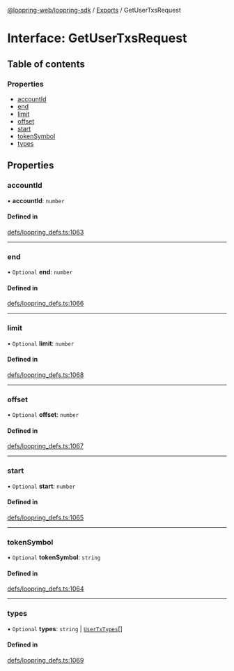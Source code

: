 [@loopring-web/loopring-sdk](../README.md) / [Exports](../modules.md) / GetUserTxsRequest

# Interface: GetUserTxsRequest

## Table of contents

### Properties

- [accountId](GetUserTxsRequest.md#accountid)
- [end](GetUserTxsRequest.md#end)
- [limit](GetUserTxsRequest.md#limit)
- [offset](GetUserTxsRequest.md#offset)
- [start](GetUserTxsRequest.md#start)
- [tokenSymbol](GetUserTxsRequest.md#tokensymbol)
- [types](GetUserTxsRequest.md#types)

## Properties

### accountId

• **accountId**: `number`

#### Defined in

[defs/loopring_defs.ts:1063](https://github.com/Loopring/loopring_sdk/blob/5861d10/src/defs/loopring_defs.ts#L1063)

___

### end

• `Optional` **end**: `number`

#### Defined in

[defs/loopring_defs.ts:1066](https://github.com/Loopring/loopring_sdk/blob/5861d10/src/defs/loopring_defs.ts#L1066)

___

### limit

• `Optional` **limit**: `number`

#### Defined in

[defs/loopring_defs.ts:1068](https://github.com/Loopring/loopring_sdk/blob/5861d10/src/defs/loopring_defs.ts#L1068)

___

### offset

• `Optional` **offset**: `number`

#### Defined in

[defs/loopring_defs.ts:1067](https://github.com/Loopring/loopring_sdk/blob/5861d10/src/defs/loopring_defs.ts#L1067)

___

### start

• `Optional` **start**: `number`

#### Defined in

[defs/loopring_defs.ts:1065](https://github.com/Loopring/loopring_sdk/blob/5861d10/src/defs/loopring_defs.ts#L1065)

___

### tokenSymbol

• `Optional` **tokenSymbol**: `string`

#### Defined in

[defs/loopring_defs.ts:1064](https://github.com/Loopring/loopring_sdk/blob/5861d10/src/defs/loopring_defs.ts#L1064)

___

### types

• `Optional` **types**: `string` \| [`UserTxTypes`](../enums/UserTxTypes.md)[]

#### Defined in

[defs/loopring_defs.ts:1069](https://github.com/Loopring/loopring_sdk/blob/5861d10/src/defs/loopring_defs.ts#L1069)
